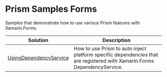 # Prism Samples Forms
Samples that demonstrate how to use various Prism features with Xamarin.Forms.

| Solution | Description |
-----------|-------------|
| [UsingDependencyService][1] |How to use Prism to auto inject platform specific dependencies that are registered with Xamarin.Forms DependencyService.


[1]: UsingDependencyService/
